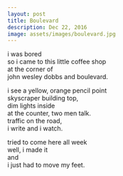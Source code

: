 ```yaml
---
layout: post
title: Boulevard
description: Dec 22, 2016
image: assets/images/boulevard.jpg
---
```


i was bored   
so i came to this little coffee shop   
at the corner of   
john wesley dobbs and boulevard.   

i see a yellow, orange pencil point   
skyscraper building top,   
dim lights inside   
at the counter, two men talk.   
traffic on the road,   
i write and i watch.    

tried to come here all week   
well, i made it   
and   
i just had to move my feet.   